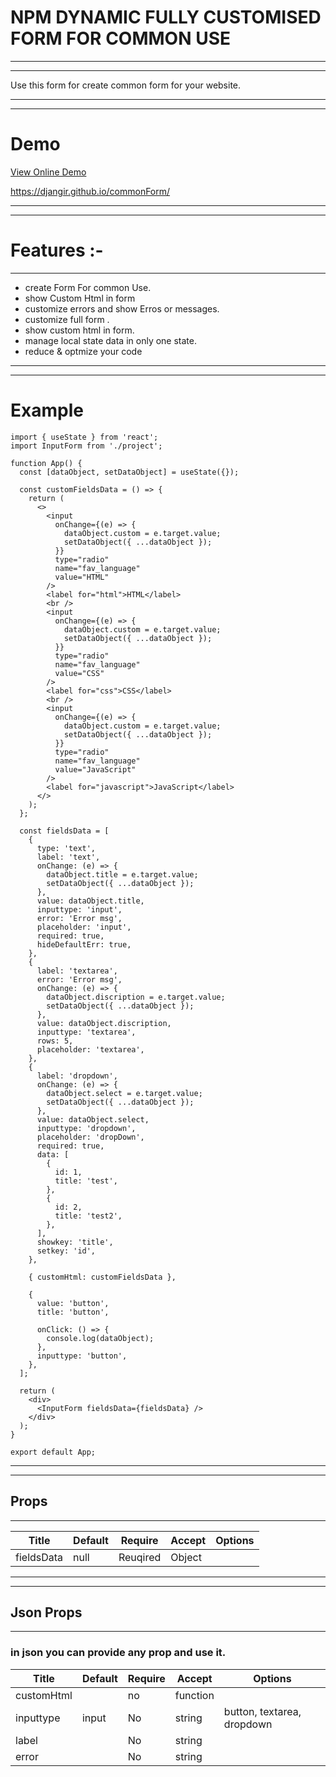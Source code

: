# NPM DYNAMIC FULLY CUSTOMISED FORM FOR COMMON USE
___________________
_______________

Use this form for create common form for your website.
________________
________________

# Demo

[ View Online Demo ](https://djangir.github.io/commonForm/)

https://djangir.github.io/commonForm/


---

---


# Features :-
_______________________________

 - create Form For common Use.
 - show Custom Html in form
 - customize errors and show Erros or messages.
- customize full form .
- show custom html in form. 
- manage local state data in only one state.
- reduce & optmize your code
 
________________
________________

# Example 

```
import { useState } from 'react';
import InputForm from './project';

function App() {
  const [dataObject, setDataObject] = useState({});

  const customFieldsData = () => {
    return (
      <>
        <input
          onChange={(e) => {
            dataObject.custom = e.target.value;
            setDataObject({ ...dataObject });
          }}
          type="radio"
          name="fav_language"
          value="HTML"
        />
        <label for="html">HTML</label>
        <br />
        <input
          onChange={(e) => {
            dataObject.custom = e.target.value;
            setDataObject({ ...dataObject });
          }}
          type="radio"
          name="fav_language"
          value="CSS"
        />
        <label for="css">CSS</label>
        <br />
        <input
          onChange={(e) => {
            dataObject.custom = e.target.value;
            setDataObject({ ...dataObject });
          }}
          type="radio"
          name="fav_language"
          value="JavaScript"
        />
        <label for="javascript">JavaScript</label>
      </>
    );
  };

  const fieldsData = [
    {
      type: 'text',
      label: 'text',
      onChange: (e) => {
        dataObject.title = e.target.value;
        setDataObject({ ...dataObject });
      },
      value: dataObject.title,
      inputtype: 'input',
      error: 'Error msg',
      placeholder: 'input',
      required: true,
      hideDefaultErr: true,
    },
    {
      label: 'textarea',
      error: 'Error msg',
      onChange: (e) => {
        dataObject.discription = e.target.value;
        setDataObject({ ...dataObject });
      },
      value: dataObject.discription,
      inputtype: 'textarea',
      rows: 5,
      placeholder: 'textarea',
    },
    {
      label: 'dropdown',
      onChange: (e) => {
        dataObject.select = e.target.value;
        setDataObject({ ...dataObject });
      },
      value: dataObject.select,
      inputtype: 'dropdown',
      placeholder: 'dropDown',
      required: true,
      data: [
        {
          id: 1,
          title: 'test',
        },
        {
          id: 2,
          title: 'test2',
        },
      ],
      showkey: 'title',
      setkey: 'id',
    },

    { customHtml: customFieldsData },

    {
      value: 'button',
      title: 'button',

      onClick: () => {
        console.log(dataObject);
      },
      inputtype: 'button',
    },
  ];

  return (
    <div>
      <InputForm fieldsData={fieldsData} />
    </div>
  );
}

export default App;
```




________________
________________


## Props 
__________


|Title|Default|Require|Accept|Options|
|-|-|-|-|-|
|fieldsData|null|Reuqired|Object|

_________________
___________________

## Json Props 
__________

### in json you can provide any prop and use it.

|Title|Default|Require|Accept|Options|
|-|-|-|-|-|
|customHtml||no|function|
|inputtype| input |No|string| button, textarea, dropdown |
|label|  |No|string||
|error|  |No|string||
